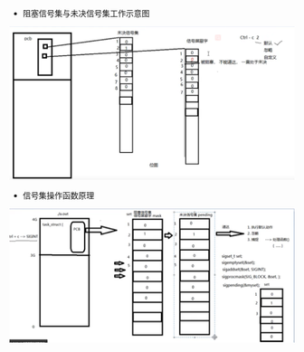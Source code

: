 - 阻塞信号集与未决信号集工作示意图

![1616890515646](.Image/1616890515646.png)





- 信号集操作函数原理

![1617328230382](.Image/1617328230382.png)